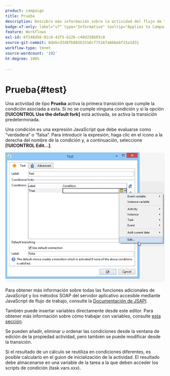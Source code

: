 ```yaml
---
product: campaign
title: Prueba
description: Descubra más información sobre la actividad del flujo de trabajo Prueba
badge-v7-only: label="v7" type="Informative" tooltip="Applies to Campaign Classic v7 only"
feature: Workflows
exl-id: 6f246d56-01c8-43f5-b12b-c40d258b93c8
source-git-commit: 8debcd3d8fb883b3316cf75187a86bebf15a1d31
workflow-type: tm+mt
source-wordcount: '192'
ht-degree: 100%

---
```


# Prueba{#test}



Una actividad de tipo **Prueba** activa la primera transición que cumple la condición asociada a esta. Si no se cumple ninguna condición y si la opción **[!UICONTROL Use the default fork]** está activada, se activa la transición predeterminada.

Una condición es una expresión JavaScript que debe evaluarse como “verdadera” o “falsa”. Para introducir la expresión, haga clic en el icono a la derecha del nombre de la condición y, a continuación, seleccione **[!UICONTROL Edit...]**.

![](assets/edit_test.png)

Para obtener más información sobre todas las funciones adicionales de JavaScript y los métodos SOAP del servidor aplicativo accesible mediante JavaScript de flujo de trabajo, consulte la [Documentación de JSAPI](https://experienceleague.adobe.com/developer/campaign-api/api/index.html?lang=es).

También puede insertar variables directamente desde este editor. Para obtener más información sobre cómo trabajar con variables, consulte [esta sección](javascript-scripts-and-templates.md#variables).

Se pueden añadir, eliminar u ordenar las condiciones desde la ventana de edición de la propiedad actividad, pero también se puede modificar desde la transición.

Si el resultado de un cálculo se reutiliza en condiciones diferentes, es posible calcularlo en el guion de inicialización de la actividad. El resultado debe almacenarse en una variable de la tarea a la que deben acceder los scripts de condición (task.vars.xxx).
